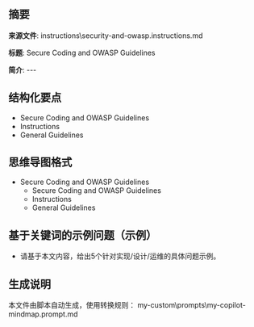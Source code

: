 ## 摘要

**来源文件**: instructions\security-and-owasp.instructions.md

**标题**: Secure Coding and OWASP Guidelines

**简介**: ---

## 结构化要点

- Secure Coding and OWASP Guidelines
- Instructions
- General Guidelines

## 思维导图格式

- Secure Coding and OWASP Guidelines
  - Secure Coding and OWASP Guidelines
  - Instructions
  - General Guidelines

## 基于关键词的示例问题（示例）

- 请基于本文内容，给出5个针对实现/设计/运维的具体问题示例。

## 生成说明

本文件由脚本自动生成，使用转换规则： my-custom\prompts\my-copilot-mindmap.prompt.md
